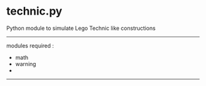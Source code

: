 # technic.py
Python module to simulate Lego Technic like constructions

***
modules required :
- math
- warning
- 
 ***
